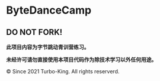 # ByteDanceCamp

## DO NOT FORK!

**此项目内容为字节跳动青训营练习。**

**未经许可请勿直接使用本项目代码作为除技术学习以外任何用途。**

© Since 2021 Turbo-King. All rights reserverd.

